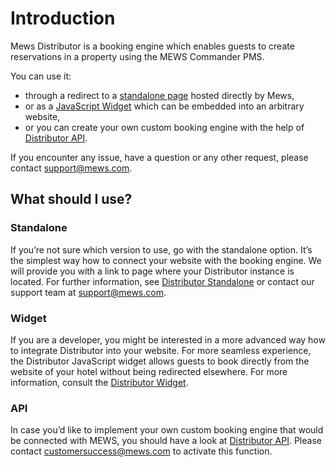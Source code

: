 # Introduction

Mews Distributor is a booking engine which enables guests to create reservations in a property using the MEWS Commander PMS.

You can use it:
* through a redirect to a [standalone page](./README.md#standalone) hosted directly by Mews,
* or as a [JavaScript Widget](./README.md#widget) which can be embedded into an arbitrary website,
* or you can create your own custom booking engine with the help of [Distributor API](./README.md#api).

If you encounter any issue, have a question or any other request, please contact [support@mews.com](mailto:support@mews.com).

## What should I use?

### Standalone

If you’re not sure which version to use, go with the standalone option. It’s the simplest way how to connect your website with the booking engine. We will provide you with a link to page where your Distributor instance is located. For further information, see [Distributor Standalone](./distributor-standalone.md) or contact our support team at [support@mews.com](mailto:support@mews.com).

### Widget

If you are a developer, you might be interested in a more advanced way how to integrate Distributor into your website. For more seamless experience, the Distributor JavaScript widget allows guests to book directly from the website of your hotel without being redirected elsewhere. For more information, consult the [Distributor Widget](./distributor-widget).

### API

In case you’d like to implement your own custom booking engine that would be connected with MEWS, you should have a look at [Distributor API](./distributor-api-v1). Please contact [customersuccess@mews.com](mailto:customersuccess@mews.com) to activate this function.
